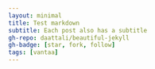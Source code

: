 ```yaml
---
layout: minimal
title: Test markdown
subtitle: Each post also has a subtitle
gh-repo: daattali/beautiful-jekyll
gh-badge: [star, fork, follow]
tags: [vantaa]
---
```

